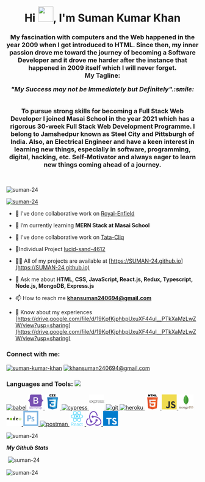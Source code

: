 <h1 align="center">Hi <img width="40" height="40" src="https://raw.githubusercontent.com/MartinHeinz/MartinHeinz/master/wave.gif" />, I'm Suman Kumar Khan</h1>
<h3 align="center">My fascination with computers and the Web happened in the year 2009 when I got introduced to HTML. Since then, my inner passion drove me toward the journey of becoming a Software Developer and it drove me harder after the instance that happened in 2009 itself which I will never forget. <br/> My Tagline: <p><b><i>"My Success may not be Immediately but Definitely".:smile:</i></b></p> <br/>
  To pursue strong skills for becoming a Full Stack Web Developer I joined Masai School in the year 2021 which has a rigorous 30-week Full Stack Web Development Programme. I belong to Jamshedpur known as Steel City and Pittsburgh of India. Also, an Electrical Engineer and have a keen interest in learning new things, especially in software, programming, digital, hacking, etc. Self-Motivator and always eager to learn new things coming ahead of a journey.</h3>
  <br/>

<p align="left"> <img src="https://komarev.com/ghpvc/?username=suman-24&label=Profile%20views&color=0e75b6&style=flat" alt="suman-24" /> </p>

<p align="left"> <a href="https://github.com/ryo-ma/github-profile-trophy"><img margin-left="30" src="https://github-profile-trophy.vercel.app/?username=suman-24" alt="suman-24" /></a> </p>

- 🔭 I've done collaborative work on [Royal-Enfield](royal-enfield-clone.netlify.app)

- 🌱 I’m currently learning **MERN Stack at Masai School**

- 👯 I've done collaborative work on [Tata-Cliq](clone-tatacliq.netlify.app)

- 🤝Individual Project [lucid-sand-4612](https://mentimeter-clone.netlify.app)

- 👨‍💻 All of my projects are available at [https://SUMAN-24.github.io](https://SUMAN-24.github.io)

- 💬 Ask me about **HTML, CSS, JavaScript, React.js, Redux, Typescript, Node.js, MongoDB, Express.js**

- 📫 How to reach me **khansuman240694@gmail.com**

- 📄 Know about my experiences [https://drive.google.com/file/d/19KpfKjphbpUxuXF44ul__PTkXaMzLwZW/view?usp=sharing](https://drive.google.com/file/d/19KpfKjphbpUxuXF44ul__PTkXaMzLwZW/view?usp=sharing)

<h3 align="left">Connect with me:</h3>
<p align="left">
<a href="https://linkedin.com/in/suman-kumar-khan" target="blank"><img align="center" src="https://raw.githubusercontent.com/rahuldkjain/github-profile-readme-generator/master/src/images/icons/Social/linked-in-alt.svg" alt="suman-kumar-khan" height="30" width="40" /></a>
   <a href="https://mail.google.com/mail/u/0/#inbox?compose=new" target="blank"><img align="center" src="https://upload.wikimedia.org/wikipedia/commons/thumb/7/7e/Gmail_icon_%282020%29.svg/1200px-Gmail_icon_%282020%29.svg.png" alt="khansuman240694@gmail.com" height="30" width="40" /></a>
</p>

<h3 align="left">Languages and Tools: <img src = "https://media2.giphy.com/media/QssGEmpkyEOhBCb7e1/giphy.gif?cid=ecf05e47a0n3gi1bfqntqmob8g9aid1oyj2wr3ds3mg700bl&rid=giphy.gif" width = 32px></h3>
<p align="left"> <a href="https://babeljs.io/" target="_blank" rel="noreferrer"> <img src="https://www.vectorlogo.zone/logos/babeljs/babeljs-icon.svg" alt="babel" width="40" height="40"/> </a> <a href="https://getbootstrap.com" target="_blank" rel="noreferrer"> <img src="https://raw.githubusercontent.com/devicons/devicon/master/icons/bootstrap/bootstrap-plain-wordmark.svg" alt="bootstrap" width="40" height="40"/> </a> <a href="https://www.w3schools.com/css/" target="_blank" rel="noreferrer"> <img src="https://raw.githubusercontent.com/devicons/devicon/master/icons/css3/css3-original-wordmark.svg" alt="css3" width="40" height="40"/> </a> <a href="https://www.cypress.io" target="_blank" rel="noreferrer"> <img src="https://raw.githubusercontent.com/simple-icons/simple-icons/6e46ec1fc23b60c8fd0d2f2ff46db82e16dbd75f/icons/cypress.svg" alt="cypress" width="40" height="40"/> </a> <a href="https://expressjs.com" target="_blank" rel="noreferrer"> <img src="https://raw.githubusercontent.com/devicons/devicon/master/icons/express/express-original-wordmark.svg" alt="express" width="40" height="40"/> </a> <a href="https://git-scm.com/" target="_blank" rel="noreferrer"> <img src="https://www.vectorlogo.zone/logos/git-scm/git-scm-icon.svg" alt="git" width="40" height="40"/> </a> <a href="https://heroku.com" target="_blank" rel="noreferrer"> <img src="https://www.vectorlogo.zone/logos/heroku/heroku-icon.svg" alt="heroku" width="40" height="40"/> </a> <a href="https://www.w3.org/html/" target="_blank" rel="noreferrer"> <img src="https://raw.githubusercontent.com/devicons/devicon/master/icons/html5/html5-original-wordmark.svg" alt="html5" width="40" height="40"/> </a> <a href="https://developer.mozilla.org/en-US/docs/Web/JavaScript" target="_blank" rel="noreferrer"> <img src="https://raw.githubusercontent.com/devicons/devicon/master/icons/javascript/javascript-original.svg" alt="javascript" width="40" height="40"/> </a> <a href="https://www.mongodb.com/" target="_blank" rel="noreferrer"> <img src="https://raw.githubusercontent.com/devicons/devicon/master/icons/mongodb/mongodb-original-wordmark.svg" alt="mongodb" width="40" height="40"/> </a> <a href="https://nodejs.org" target="_blank" rel="noreferrer"> <img src="https://raw.githubusercontent.com/devicons/devicon/master/icons/nodejs/nodejs-original-wordmark.svg" alt="nodejs" width="40" height="40"/> </a> <a href="https://www.photoshop.com/en" target="_blank" rel="noreferrer"> <img src="https://raw.githubusercontent.com/devicons/devicon/master/icons/photoshop/photoshop-line.svg" alt="photoshop" width="40" height="40"/> </a> <a href="https://postman.com" target="_blank" rel="noreferrer"> <img src="https://www.vectorlogo.zone/logos/getpostman/getpostman-icon.svg" alt="postman" width="40" height="40"/> </a> <a href="https://reactjs.org/" target="_blank" rel="noreferrer"> <img src="https://raw.githubusercontent.com/devicons/devicon/master/icons/react/react-original-wordmark.svg" alt="react" width="40" height="40"/> </a> <a href="https://redux.js.org" target="_blank" rel="noreferrer"> <img src="https://raw.githubusercontent.com/devicons/devicon/master/icons/redux/redux-original.svg" alt="redux" width="40" height="40"/> </a> <a href="https://www.typescriptlang.org/" target="_blank" rel="noreferrer"> <img src="https://raw.githubusercontent.com/devicons/devicon/master/icons/typescript/typescript-original.svg" alt="typescript" width="40" height="40"/> </a> </p>

<p><img align="left" src="https://github-readme-stats.vercel.app/api/top-langs?username=suman-24&show_icons=true&locale=en&layout=compact" alt="suman-24" /></p>

<br/>

<p><b><i>My Github Stats</i></b></p>

<p> &nbsp;<img align="center" src="https://github-readme-stats.vercel.app/api?username=suman-24&show_icons=true&locale=en" alt="suman-24" /></p>

<p><img align="center" src="https://github-readme-streak-stats.herokuapp.com/?user=suman-24&" alt="suman-24" /></p>
